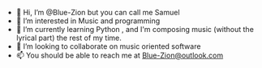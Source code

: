 - 👋 Hi, I’m @Blue-Zion but you can call me Samuel
- 👀 I’m interested in Music and programming
- 🌱 I’m currently learning Python , and I'm composing music (without the lyrical part) the rest of my time.
- 💞️ I’m looking to collaborate on music oriented software
- 📫 You should be able to reach me at Blue-Zion@outlook.com

<!---
Blue-Zion/Blue-Zion is a ✨ special ✨ repository because its `README.md` (this file) appears on your GitHub profile.
You can click the Preview link to take a look at your changes.
--->
